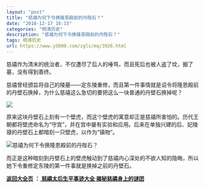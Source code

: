 ```yaml
---
layout: "post"
title: "慈禧为何下令换隆恩殿前的丹陛石？"
date: "2018-12-17 16:15"
categories: "明清历史"
description: "慈禧为何下令换隆恩殿前的丹陛石？"
tags: 明清历史
url: https://www.y5000.com/zgls/mq/3926.html
---
```






慈禧作为清末的统治者，不仅遭尽了后人的唾骂，而且死后也被人盗了坟，掘了墓，没有得到善终。

慈禧曾经颁旨将自己的陵墓——定东陵重修，而且第一件事情就是诏令将隆恩殿前的丹壁石换掉，为什么慈禧这么急切的要把这么一块普通的丹壁石换掉呢？

![](https://img.y5000.com/uploads/allimg/161026/6-1610261423303C.jpg)

原来这块丹壁石上刻有一个壁虎，而这个壁虎的寓意却正是慈禧所害怕的。历代王朝都将壁虎命名为“守宫”，并在宫中屡有实验和应用。后来在单独兴建的后、妃陵寝的丹壁石上都暗刻一只壁虎，以作为“镇物”。

![慈禧为何下令换隆恩殿前的丹陛石？](/uploads/allimg/161026/6-161026142520330.JPG)

而正是这种暗刻到丹壁石上的壁虎触动到了慈禧内心深处的不欲人知的隐晦，所以她下令重修定东陵的第一件事就是换掉之前的丹壁石。

**[返回大全页](https://www.y5000.com/zgls/mq/17886.html)** **：**[ **慈禧太后生平事迹大全
揭秘慈禧身上的谜团**](https://www.y5000.com/zgls/mq/17886.html)
